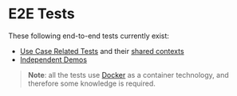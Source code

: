 # E2E Tests
These following end-to-end tests currently exist:
* [Use Case Related Tests](./use-cases/README.md) and their [shared contexts](./support/context/README.md)
* [Independent Demos](./demos/README.md)

> **Note**: all the tests use [Docker](http://www.docker.io) as a container technology, and therefore some knowledge is required.
